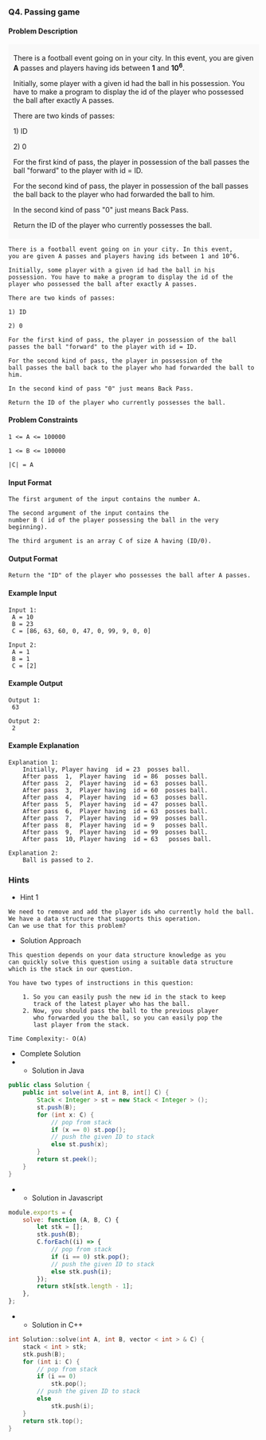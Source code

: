 ### Q4. Passing game
#### Problem Description
<div style="background-color: #f9f9f9; padding: 5px 10px;">
    <p>There is a football event going on in your city. In this 
    event, you are given <strong>A</strong> passes and players 
    having ids between <strong>1</strong> and 
    <strong>10<sup>6</sup></strong>.</p>
    <p>Initially, some player with a given id had the ball in 
    his possession. You have to make a program to display the 
    id of the player who possessed the ball after exactly A passes.</p>
    <p>There are two kinds of passes:</p>
    <p>1) ID</p>
    <p>2) 0</p>
    <p>For the first kind of pass, the player in possession of the 
    ball passes the ball "forward" to the player with id = ID.</p>
    <p>For the second kind of pass, the player in possession of 
    the ball passes the ball back to the player who had forwarded 
    the ball to him.</p>
    <p>In the second kind of pass "0" just means Back Pass.</p>
    <p>Return the ID of the player who currently possesses the ball.</p>
</div>

```text
There is a football event going on in your city. In this event, 
you are given A passes and players having ids between 1 and 10^6.

Initially, some player with a given id had the ball in his 
possession. You have to make a program to display the id of the 
player who possessed the ball after exactly A passes.

There are two kinds of passes:

1) ID

2) 0

For the first kind of pass, the player in possession of the ball 
passes the ball "forward" to the player with id = ID.

For the second kind of pass, the player in possession of the 
ball passes the ball back to the player who had forwarded the ball to him.

In the second kind of pass "0" just means Back Pass.

Return the ID of the player who currently possesses the ball.
```
#### Problem Constraints
```text
1 <= A <= 100000

1 <= B <= 100000

|C| = A
```
#### Input Format
```text
The first argument of the input contains the number A.

The second argument of the input contains the 
number B ( id of the player possessing the ball in the very beginning).

The third argument is an array C of size A having (ID/0).
```
#### Output Format
```text
Return the "ID" of the player who possesses the ball after A passes.
```
#### Example Input
```text
Input 1:
 A = 10
 B = 23
 C = [86, 63, 60, 0, 47, 0, 99, 9, 0, 0]

Input 2:
 A = 1
 B = 1
 C = [2]
```
#### Example Output
```text
Output 1:
 63

Output 2:
 2
```
#### Example Explanation
```text
Explanation 1:
    Initially, Player having  id = 23  posses ball. 
    After pass  1,  Player having  id = 86  posses ball. 
    After pass  2,  Player having  id = 63  posses ball. 
    After pass  3,  Player having  id = 60  posses ball. 
    After pass  4,  Player having  id = 63  posses ball. 
    After pass  5,  Player having  id = 47  posses ball. 
    After pass  6,  Player having  id = 63  posses ball. 
    After pass  7,  Player having  id = 99  posses ball. 
    After pass  8,  Player having  id = 9   posses ball. 
    After pass  9,  Player having  id = 99  posses ball. 
    After pass  10, Player having  id = 63   posses ball.

Explanation 2:
    Ball is passed to 2.
```
### Hints
* Hint 1
```text
We need to remove and add the player ids who currently hold the ball.
We have a data structure that supports this operation.
Can we use that for this problem?
```
* Solution Approach
```text
This question depends on your data structure knowledge as you 
can quickly solve this question using a suitable data structure 
which is the stack in our question.

You have two types of instructions in this question:

    1. So you can easily push the new id in the stack to keep 
       track of the latest player who has the ball.
    2. Now, you should pass the ball to the previous player 
       who forwarded you the ball, so you can easily pop the 
       last player from the stack.

Time Complexity:- O(A)
```
* Complete Solution
* * Solution in Java
```java
public class Solution {
    public int solve(int A, int B, int[] C) {
        Stack < Integer > st = new Stack < Integer > ();
        st.push(B);
        for (int x: C) {
            // pop from stack
            if (x == 0) st.pop();
            // push the given ID to stack
            else st.push(x);
        }
        return st.peek();
    }
}
```
* * Solution in Javascript
```javascript
module.exports = {
    solve: function (A, B, C) {
        let stk = [];
        stk.push(B);
        C.forEach((i) => {
            // pop from stack
            if (i == 0) stk.pop();
            // push the given ID to stack
            else stk.push(i);
        });
        return stk[stk.length - 1];
    },
};
```
* * Solution in C++
```cpp
int Solution::solve(int A, int B, vector < int > & C) {
    stack < int > stk;
    stk.push(B);
    for (int i: C) {
        // pop from stack
        if (i == 0)
            stk.pop();
        // push the given ID to stack
        else
            stk.push(i);
    }
    return stk.top();
}
```


